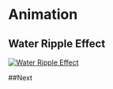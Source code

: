 # Animation

## Water Ripple Effect
[![Water Ripple Effect](https://j.gifs.com/MwlWpG.gif)](https://j.gifs.com/MwlWpG.gif)

##Next
